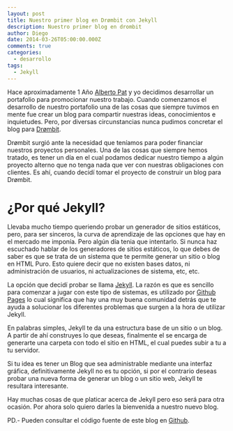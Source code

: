 ```yaml
---
layout: post
title: Nuestro primer blog en Drømbit con Jekyll
description: Nuestro primer blog en drombit
author: Diego
date: 2014-03-26T05:00:00.000Z
comments: true
categories:
  - desarrollo
tags:
  - Jekyll
---
```

Hace aproximadamente 1 A&ntilde;o [Alberto Pat](http://twitter.com/apmsuperior) y yo decidimos desarrollar un portafolio para promocionar nuestro trabajo. Cuando comenzamos el desarrollo de nuestro portafolio una de las cosas que siempre tuvimos en mente fue crear un blog para compartir nuestras ideas, conocimientos e inquietudes. Pero, por diversas circunstancias nunca pudimos concretar el blog para [Dr&oslash;mbit](http://www.drombit.com).

Dr&oslash;mbit surgi&oacute; ante la necesidad que ten&iacute;amos para poder financiar nuestros proyectos personales. Una de las cosas que siempre hemos tratado, es tener un d&iacute;a en el cual podamos dedicar nuestro tiempo a alg&uacute;n proyecto alterno que no tenga nada que ver con nuestras obligaciones con clientes. Es ah&iacute;, cuando decid&iacute; tomar el proyecto de construir un blog para Dr&oslash;mbit.

# &iquest;Por qu&eacute; Jekyll?

Llevaba mucho tiempo queriendo probar un generador de sitios est&aacute;ticos, pero, para ser sinceros, la curva de aprendizaje de las opciones que hay en el mercado me impon&iacute;a. Pero alg&uacute;n d&iacute;a tenia que intentarlo. Si nunca haz escuchado hablar de los generadores de sitios est&aacute;ticos, lo que debes de saber es que se trata de un sistema que te permite generar un sitio o blog en HTML Puro. Esto quiere decir que no existen bases datos, ni administraci&oacute;n de usuarios, ni actualizaciones de sistema, etc, etc.

La opci&oacute;n que decid&iacute; probar se llama [Jekyll](http://jekyllrb.com). La raz&oacute;n es que es sencillo para comenzar a jugar con este tipo de sistemas, es utilizado por [Github Pages](http://pages.github.com/) lo cual significa que hay una muy buena comunidad detr&aacute;s que te ayuda a solucionar los diferentes problemas que surgen a la hora de utilizar Jekyll.

En palabras simples, Jekyll te da una estructura base de un sitio o un blog. A partir de ah&iacute; construyes lo que deseas, finalmente el se encarga de generarte una carpeta con todo el sitio en HTML, el cual puedes subir a tu a tu servidor.

Si tu idea es tener un Blog que sea administrable mediante una interfaz gr&aacute;fica, definitivamente Jekyll no es tu opci&oacute;n, si por el contrario deseas probar una nueva forma de generar un blog o un sitio web, Jekyll te resultara interesante.

Hay muchas cosas de que platicar acerca de Jekyll pero eso ser&aacute; para otra ocasi&oacute;n. Por ahora solo quiero darles la bienvenida a nuestro nuevo blog.

PD.- Pueden consultar el c&oacute;digo fuente de este blog en [Github](https://github.com/anotherdagou/blog-drombit).